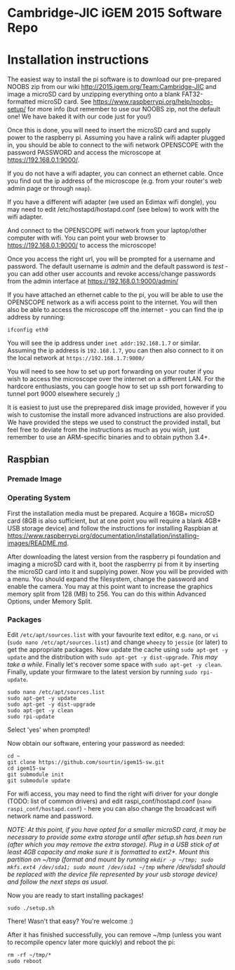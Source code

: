 # Cambridge-JIC iGEM 2015 Software Repo

# Installation instructions
The easiest way to install the pi software is to download our pre-prepared NOOBS zip from our wiki <http://2015.igem.org/Team:Cambridge-JIC> and image a microSD card by unzipping everything onto a blank FAT32-formatted microSD card. See <https://www.raspberrypi.org/help/noobs-setup/> for more info (but remember to use our NOOBS zip, not the default one! We have baked it with our code just for you!)

Once this is done, you will need to insert the microSD card and supply power to the raspberry pi. Assuming you have a ralink wifi adapter plugged in, you should be able to connect to the wifi network OPENSCOPE with the password PASSWORD and access the microscope at <https://192.168.0.1:9000/>.

If you do not have a wifi adapter, you can connect an ethernet cable. Once you find out the ip address of the microscope (e.g. from your router's web admin page or through `nmap`).

If you have a different wifi adapter (we used an Edimax wifi dongle), you may need to edit /etc/hostapd/hostapd.conf (see below) to work with the wifi adapter.

And connect to the OPENSCOPE wifi network from your laptop/other computer with wifi. You can point your web browser to <https://192.168.0.1:9000/> to access the microscope!

Once you access the right url, you will be prompted for a username and password. The default username is *admin* and the default password is *test* - you can add other user accounts and revoke access/change passwords from the admin interface at <https://192.168.0.1:9000/admin/>

If you have attached an ethernet cable to the pi, you will be able to use the OPENSCOPE network as a wifi access point to the internet. You will then also be able to access the microscope off the internet - you can find the ip address by running:

    ifconfig eth0

You will see the ip address under `inet addr:192.168.1.7` or similar. Assuming the ip address is `192.168.1.7`, you can then also connect to it on the local network at `https://192.168.1.7:9000/`

You will need to see how to set up port forwarding on your router if you wish to access the microscope over the internet on a different LAN. For the hardcore enthusiasts, you can google how to set up ssh port forwarding to tunnel port 9000 elsewhere securely ;)

It is easiest to just use the preprepared disk image provided, however if you wish to customise the install more advanced instructions are also provided. We have provided the steps we used to construct the provided install, but feel free to deviate from the instructions as much as you wish, just remember to use an ARM-specific binaries and to obtain python 3.4+.

## Raspbian
### Premade Image
### Operating System
First the installation media must be prepared. Acquire a 16GB+ microSD card (8GB is also sufficient, but at one point you will require a blank 4GB+ USB storage device) and follow the instructions for installing Raspbian at <https://www.raspberrypi.org/documentation/installation/installing-images/README.md>.

After downloading the latest version from the raspberry pi foundation and imaging a microSD card with it, boot the raspberrry pi from it by inserting the microSD card into it and supplying power. Now you will be provided with a menu. You should expand the filesystem, change the password and enable the camera. You may at this point want to increase the graphics memory split from 128 (MB) to 256. You can do this within Advanced Options, under Memory Split.

### Packages
Edit `/etc/apt/sources.list` with your favourite text editor, e.g. `nano`, or `vi` (`sudo nano /etc/apt/sources.list`) and change `wheezy` to `jessie` (or later) to get the appropriate packages. Now update the cache using `sudo apt-get -y update` and the distribution with `sudo apt-get -y dist-upgrade`. *This may take a while*. Finally let's recover some space with `sudo apt-get -y clean`. Finally, update your firmware to the latest version by running `sudo rpi-update`.

    sudo nano /etc/apt/sources.list
    sudo apt-get -y update
    sudo apt-get -y dist-upgrade
    sudo apt-get -y clean
    sudo rpi-update

Select 'yes' when prompted!

Now obtain our software, entering your password as needed:

    cd ~
    git clone https://github.com/sourtin/igem15-sw.git
    cd igem15-sw
    git submodule init
    git submodule update

For wifi access, you may need to find the right wifi driver for your dongle (TODO: list of common drivers) and edit raspi_conf/hostapd.conf (`nano raspi_conf/hostapd.conf`) - here you can also change the broadcast wifi network name and password.

_NOTE: At this point, if you have opted for a smaller microSD card, it may be necessary to provide some extra storage until after setup.sh has been run (after which you may remove the extra storage). Plug in a USB stick of at least 4GB capacity and make sure it is formatted to ext2+. Mount this partition on ~/tmp (format and mount by running ```mkdir -p ~/tmp; sudo mkfs.ext4 /dev/sda1; sudo mount /dev/sda1 ~/tmp``` where /dev/sda1 should be replaced with the device file represented by your usb storage device) and follow the next steps as usual._

Now you are ready to start installing packages!

    sudo ./setup.sh

There! Wasn't that easy? You're welcome :)

After it has finished successfully, you can remove ~/tmp (unless you want to recompile opencv later more quickly) and reboot the pi:

    rm -rf ~/tmp/*
    sudo reboot
